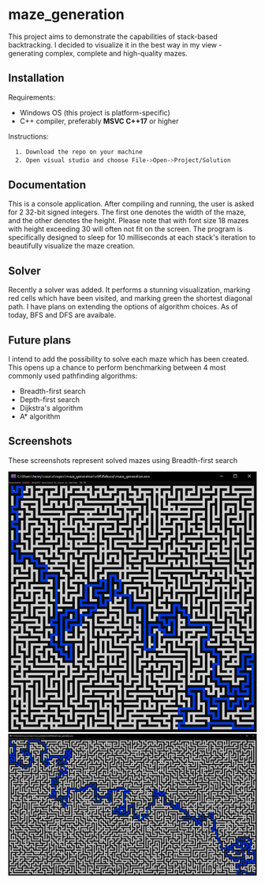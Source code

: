 
# maze_generation

This project aims to demonstrate the capabilities of stack-based backtracking. I decided to visualize it in the best way in my view - generating complex, complete and high-quality mazes.




## Installation

Requirements:
- Windows OS (this project is platform-specific)
- C++ compiler, preferably **MSVC C++17** or higher

Instructions:
```bash
  1. Download the repo on your machine
  2. Open visual studio and choose File->Open->Project/Solution
```


    
## Documentation

This is a console application. After compiling and running, the user is asked for 2 32-bit signed integers. The first one denotes the width of the maze, and the other denotes the height. Please note that with font size 18 mazes with height exceeding 30 will often not fit on the screen. The program is specifically designed to sleep for 10 milliseconds at each stack's iteration to beautifully visualize the maze creation.

## Solver

Recently a solver was added. It performs a stunning visualization, marking red cells which have been visited, and marking green the shortest diagonal path. I have plans on extending the options of algorithm choices. As of today, BFS and DFS are avaibale.


## Future plans
I intend to add the possibility to solve each maze which has been created. This opens up a chance to perform benchmarking between 4 most commonly used pathfinding algorithms:
- Breadth-first search
- Depth-first search
- Dijkstra's algorithm
- A* algorithm

## Screenshots

These screenshots represent solved mazes using Breadth-first search

![Maze of size 50x30](/examples/maze_6.png)
![Solved maze](/examples/maze_5.png)
